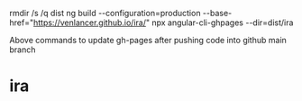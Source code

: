 rmdir /s /q dist
ng build --configuration=production --base-href="https://venlancer.github.io/ira/"
npx angular-cli-ghpages --dir=dist/ira

Above commands to update gh-pages after pushing code into github main branch
# ira
